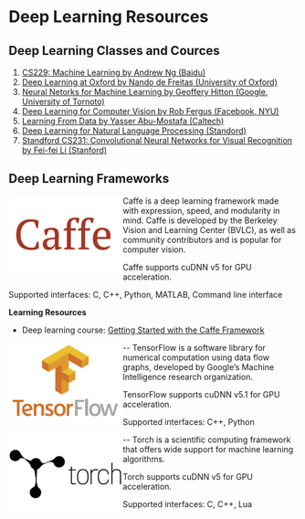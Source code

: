 # Deep Learning Resources
## Deep Learning Classes and Cources
1. [CS229: Machine Learning by Andrew Ng (Baidu)](http://www.youtube.com/watch?v=UzxYlbK2c7E&list=PLA89DCFA6ADACE599)
2. [Deep Learning at Oxford by Nando de Freitas (University of Oxford)](https://www.youtube.com/playlist?list=PLE6Wd9FR--EfW8dtjAuPoTuPcqmOV53Fu)
3. [Neural Netorks for Machine Learning by Geoffery Hitton (Google, University of Tornoto)](https://www.coursera.org/course/neuralnets)
4. [Deep Learning for Computer Vision by Rob Fergus (Facebook, NYU)](https://www.youtube.com/watch?v=qgx57X0fBdA)
5. [Learning From Data by Yasser Abu-Mostafa (Caltech)](https://work.caltech.edu/lectures.html#lectures)
6. [Deep Learning for Natural Language Processing (Standord)](http://cs224d.stanford.edu/syllabus.html)
6. [Standford CS231: Convolutional Neural Networks for Visual Recognition by Fei-fei Li (Stanford)](http://cs231n.github.io/)

## Deep Learning Frameworks
<img align="left" src="./img/caffe.png">
Caffe is a deep learning framework made with expression, speed, and modularity in mind. Caffe is developed by the Berkeley Vision and Learning Center (BVLC), as well as community contributors and is popular for computer vision.

Caffe supports cuDNN v5 for GPU acceleration.

Supported interfaces: C, C++, Python, MATLAB, Command line interface

**Learning Resources** 
- Deep learning course: [Getting Started with the Caffe Framework](https://developer.nvidia.com/deep-learning-courses)
  
--
<img align="left" src="./img/tensorflow.png">
TensorFlow is a software library for numerical computation using data flow graphs, developed by Google’s Machine Intelligence research organization.

TensorFlow supports cuDNN v5.1 for GPU acceleration.

Supported interfaces: C++, Python

--
<img align="left" src="./img/torch.png">
Torch is a scientific computing framework that offers wide support for machine learning algorithms.

Torch supports cuDNN v5 for GPU acceleration.

Supported interfaces: C, C++, Lua

